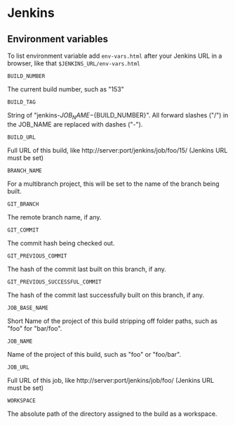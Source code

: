 # Jenkins


## Environment variables

To list environment variable add `env-vars.html` after your Jenkins URL in a browser, like that `$JENKINS_URL/env-vars.html`

`BUILD_NUMBER`

The current build number, such as "153"

`BUILD_TAG`

String of "jenkins-${JOB_NAME}-${BUILD_NUMBER}". All forward slashes ("/") in the JOB_NAME are replaced with dashes ("-").

`BUILD_URL`

Full URL of this build, like http://server:port/jenkins/job/foo/15/ (Jenkins URL must be set)

`BRANCH_NAME`

For a multibranch project, this will be set to the name of the branch being built.

`GIT_BRANCH`

The remote branch name, if any.

`GIT_COMMIT`

The commit hash being checked out.

`GIT_PREVIOUS_COMMIT`

The hash of the commit last built on this branch, if any.

`GIT_PREVIOUS_SUCCESSFUL_COMMIT`

The hash of the commit last successfully built on this branch, if any.

`JOB_BASE_NAME`

Short Name of the project of this build stripping off folder paths, such as "foo" for "bar/foo".

`JOB_NAME`

Name of the project of this build, such as "foo" or "foo/bar".

`JOB_URL`

Full URL of this job, like http://server:port/jenkins/job/foo/ (Jenkins URL must be set)

`WORKSPACE`

The absolute path of the directory assigned to the build as a workspace.
